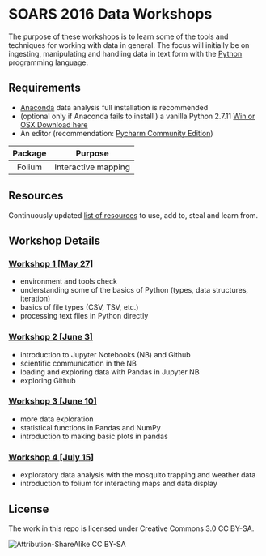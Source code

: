 # SOARS 2016 Data Workshops

The purpose of these workshops is to learn some of the tools and techniques for working with data in general.  The focus will initially be on ingesting, manipulating and handling data in text form with the [Python](http://www.python.org) programming language.

## Requirements
* [Anaconda](https://www.continuum.io/downloads) data analysis full installation is recommended
* (optional only if Anaconda fails to install ) a vanilla Python 2.7.11 [Win or OSX Download here](https://www.python.org/downloads/release/python-2711/)
* An editor (recommendation: [Pycharm Community Edition](https://www.jetbrains.com/pycharm/download))

| Package | Purpose |
|:-------:|---------|
| Folium  | Interactive mapping |


## Resources
Continuously updated [list of resources](./workshop/resources) to use, add to, steal and learn from.

## Workshop Details

### [Workshop 1 [May 27]](./workshop/1)
* environment and tools check
* understanding some of the basics of Python (types, data structures, iteration)
* basics of file types (CSV, TSV, etc.)
* processing text files in Python directly

### [Workshop 2 [June 3]](./workshop/2)
* introduction to Jupyter Notebooks (NB) and Github
* scientific communication in the NB
* loading and exploring data with Pandas in Jupyter NB
* exploring Github

### [Workshop 3 [June 10]](./workshop/3)
* more data exploration
* statistical functions in Pandas and NumPy
* introduction to making basic plots in pandas

### [Workshop 4 [July 15]](./workshop/4)
* exploratory data analysis with the mosquito trapping and weather data
* introduction to folium for interacting maps and data display

## License
The work in this repo is licensed under Creative Commons 3.0 CC BY-SA.

![Attribution-ShareAlike CC BY-SA](https://licensebuttons.net/l/by-sa/3.0/88x31.png)
